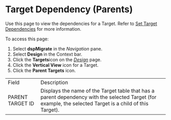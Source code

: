 # Target Dependency (Parents)

<div class="use">

Use this page to view the dependencies for a Target. Refer to [Set
Target Dependencies](../Use_Cases/Set_Target_Dependencies.htm) for more
information.

</div>

To access this page:

1.  Select <span style="font-weight: bold;">dspMigrate</span> in the
    <span style="font-style: italic;">Navigation</span> pane.
2.  Select <span style="font-weight: bold;">Design </span>in the Context
    bar.
3.  Click the <span style="font-weight: bold;">Targets</span>icon on the
    *[Design](Design.htm)* page.
4.  Click the <span style="font-weight: bold;">Vertical View</span> icon
    for a Target.
5.  Click the <span style="font-weight: bold;">Parent Targets</span>
    icon.

|                  |                                                                                                                                                           |
| ---------------- | --------------------------------------------------------------------------------------------------------------------------------------------------------- |
| Field            | Description                                                                                                                                               |
| PARENT TARGET ID | Displays the name of the Target table that has a parent dependency with the selected Target (for example, the selected Target is a child of this Target). |
